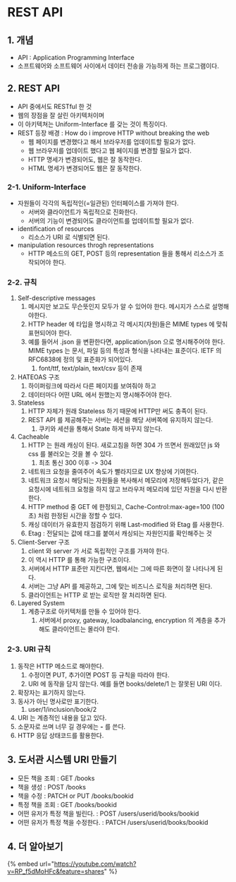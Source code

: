 # REST API

## 1. 개념&#x20;

* API : Application Programming Interface&#x20;
* 소프트웨어와 소프트웨어 사이에서 데이터 전송을 가능하게 하는 프로그램이다.&#x20;

## 2. REST API

* API 중에서도 RESTful 한 것
* 웹의 장점을 잘 살린 아키텍처이며&#x20;
* 이 아키텍쳐는 Uniform-Interface 를 갖는 것이 특징이다.&#x20;
* REST 등장 배경 : How do i improve HTTP without breaking the web
  * 웹 페이지를 변경했다고 해서 브라우저를 업데이트할 필요가 없다.&#x20;
  * 웹 브라우저를 업데이트 했다고 웹 페이지를 변경할 필요가 없다.&#x20;
  * HTTP 명세가 변경되어도, 웹은 잘 동작한다.&#x20;
  * HTML 명세가 변경되어도 웹은 잘 동작한다. &#x20;

### 2-1. Uniform-Interface&#x20;

* 자원들이 각각의 독립적인(=일관된) 인터페이스를 가져야 한다.&#x20;
  * 서버와 클라이언트가 독립적으로 진화한다.&#x20;
  * 서버의 기능이 변경되어도 클라이언트를 업데이트할 필요가 없다.&#x20;
* identification of resources&#x20;
  * 리소스가 URI 로 식별되면 된다.&#x20;
* manipulation resources throgh representations&#x20;
  * HTTP 메소드의 GET, POST 등의 representation 들을 통해서 리소스가 조작되어야 한다.&#x20;

### 2-2. 규칙&#x20;

1. Self-descriptive messages&#x20;
   1. 메시지만 보고도 무슨뜻인지 모두가 알 수 있어야 한다. 메시지가 스스로 설명해야한다. &#x20;
   2. HTTP header 에 타입을 명시하고 각 메시지(자원)들은 MIME types 에 맞춰 표현되어야 한다.&#x20;
   3. 예를 들어서 .json 을 변환한다면, application/json 으로 명시해주어야 한다. MIME types 는 문서, 파일 등의 특성과 형식을 나타내는 표준이다. IETF 의 RFC6838에 정의 및 표준화가 되어있다.&#x20;
      1. font/ttf, text/plain, text/csv 등이 존재 &#x20;
2. HATEOAS 구조&#x20;
   1. 하이퍼링크에 따라서 다른 페이지를 보여줘야 하고&#x20;
   2. 데이터마다 어떤 URL 에서 원했는지 명시해주어야 한다.&#x20;
3. Stateless&#x20;
   1. HTTP 자체가 원래 Stateless 하기 때문에 HTTP만 써도 충족이 된다.&#x20;
   2. REST API 를 제공해주는 서버는 세션을 해당 서버쪽에 유지하지 않는다.&#x20;
      1. 쿠키와 세션을 통해서 State 하게 바꾸지 않는다.&#x20;
4. Cacheable&#x20;
   1. HTTP 는 원래 캐싱이 된다. 새로고침을 하면 304 가 뜨면서 원래있던 js 와 css 를 불러오는 것을 볼 수 있다.&#x20;
      1. 최초 통신 300 이후 -> 304
   2. 네트워크 요청을 줄여주어 속도가 빨라지므로 UX 향상에 기여한다.&#x20;
   3. 네트워크 요청시 해당되는 자원들을 복사해서 메모리에 저장해두었다가, 같은 요청시에 네트워크 요청을 하지 않고 브라우저 메모리에 있던 자원을 다시 반환한다.&#x20;
   4. HTTP method 중 GET 에 한정되고, Cache-Control:max-age=100 (100초) 처럼 한정된 시간을 정할 수 있다.&#x20;
   5. 캐싱 데이터가 유효한지 점검하기 위해 Last-modified 와 Etag 를 사용한다.&#x20;
   6. Etag : 전달되는 값에 태그를 붙여서 캐싱되는 자원인지를 확인해주는 것 &#x20;
5. Client-Server 구조&#x20;
   1. client 와 server 가 서로 독립적인 구조를 가져야 한다.&#x20;
   2. 이 역시 HTTP 를 통해 가능한 구조이다.&#x20;
   3. 서버에서 HTTP 표준만 지킨다면, 웹에서는 그에 따른 화면이 잘 나타나게 된다.
   4. 서버는 그냥 API 를 제공하고, 그에 맞는 비즈니스 로직을 처리하면 된다.&#x20;
   5. 클라이언트는 HTTP 로 받는 로직만 잘 처리하면 된다. &#x20;
6. Layered System&#x20;
   1. 계층구조로 아키텍처를 만들 수 있어야 한다.&#x20;
      1. 서버에서 proxy, gateway, loadbalancing, encryption 의 계층을 추가해도 클라이언트는 몰라야 한다.&#x20;

### 2-3. URI 규칙&#x20;

1. 동작은 HTTP 메소드로 해야한다.&#x20;
   1. 수정이면 PUT, 추가이면 POST 등 규칙을 따라야 한다.&#x20;
   2. URI 에 동작을 담지 않는다. 예를 들면 books/delete/1 는 잘못된 URI 이다.&#x20;
2. 확장자는 표기하지 않는다.&#x20;
3. 동사가 아닌 명사로만 표기한다.&#x20;
   1. user/1/inclusion/book/2
4. URI 는 계층적인 내용을 담고 있다.&#x20;
5. 소문자로 쓰며 너무 길 경우에는 **-** 를 쓴다.&#x20;
6. HTTP 응답 상태코드를 활용한다.&#x20;

## 3. 도서관 시스템 URI 만들기&#x20;

* 모든 책을 조회 : GET /books&#x20;
* 책을 생성 : POST /books
* 책을 수정 : PATCH or PUT /books/bookid
* 특정 책을 조회 : GET /books/bookid
* 어떤 유저가 특정 책을 빌린다. : POST /users/userid/books/bookid
* 어떤 유저가 특정 책을 수정한다. : PATCH /users/userid/books/bookid

## 4. 더 알아보기&#x20;

{% embed url="https://youtube.com/watch?v=RP_f5dMoHFc&feature=shares" %}
